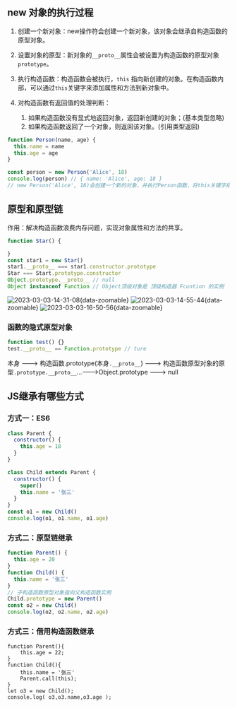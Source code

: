 ## new 对象的执行过程

1. 创建一个新对象：new操作符会创建一个新对象，该对象会继承自构造函数的原型对象。

2. 设置对象的原型：新对象的`__proto__`属性会被设置为构造函数的原型对象`prototype`。

3. 执行构造函数：构造函数会被执行，`this` 指向新创建的对象。在构造函数内部，可以通过`this`关键字来添加属性和方法到新对象中。

4. 对构造函数有返回值的处理判断：
   1. 如果构造函数没有显式地返回对象，返回新创建的对象；(基本类型忽略)
   2. 如果构造函数返回了一个对象，则返回该对象。(引用类型返回)

```js
function Person(name, age) {
  this.name = name
  this.age = age
}

const person = new Person('Alice', 18)
console.log(person) // { name: 'Alice', age: 18 }
// new Person('Alice', 18)会创建一个新的对象，并执行Person函数，将this关键字指向新对象。最后返回新对象，赋值给变量person。
```

## 原型和原型链

作用：解决构造函数浪费内存问题，实现对象属性和方法的共享。

```js
function Star() {

}
const star1 = new Star()
star1.__proto__ === star1.constructor.prototype
Star === Start.prototype.constructor
Object.prototype.__proto__ // null
Object instanceof Function // Object顶级对象是 顶级构造器 Fcuntion 的实例
```

![2023-03-03-14-31-08](https://zerdocs.oss-cn-shanghai.aliyuncs.com/febasis/2023-03-03-14-31-08.png){data-zoomable}
![2023-03-03-14-55-44](https://zerdocs.oss-cn-shanghai.aliyuncs.com/febasis/2023-03-03-14-55-44.png){data-zoomable}
![2023-03-03-16-50-56](https://zerdocs.oss-cn-shanghai.aliyuncs.com/febasis/2023-03-03-16-50-56.png){data-zoomable}

### 函数的隐式原型对象

```js
function test() {}
test.__proto__ == Function.prototype // ture
```

本身 ---> 构造函数.prototype(本身`.__proto__`) ---> 构造函数原型对象的原型`.prototype.__proto__`...--->Object.prototype ---> null

## JS继承有哪些方式

### 方式一：ES6

```js
class Parent {
  constructor() {
    this.age = 18
  }
}

class Child extends Parent {
  constructor() {
    super()
    this.name = '张三'
  }
}
const o1 = new Child()
console.log(o1, o1.name, o1.age)
```

### 方式二：原型链继承

```js
function Parent() {
  this.age = 20
}
function Child() {
  this.name = '张三'
}
// 子构造函数原型对象指向父构造函数实例
Child.prototype = new Parent()
const o2 = new Child()
console.log(o2, o2.name, o2.age)
```

### 方式三：借用构造函数继承

```
function Parent(){
	this.age = 22;
}
function Child(){
	this.name = '张三'
	Parent.call(this);
}
let o3 = new Child();
console.log( o3,o3.name,o3.age );
```
